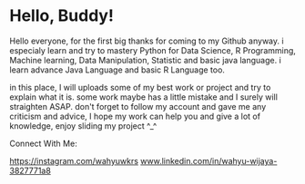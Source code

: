 # Hello, Buddy!
Hello everyone, for the first big thanks for coming to my Github anyway. i especialy learn and try to mastery Python for Data Science, R Programming, Machine learning, Data Manipulation, Statistic and basic java language. i learn advance Java Language and basic R Language too.

in this place, I will uploads some of my best work or project and try to explain what it is. some work maybe has a little mistake and I surely will straighten ASAP. don't forget to follow my account and gave me any criticism and advice, I hope my work can help you and give a lot of knowledge, enjoy sliding my project ^_^

Connect With Me:

https://instagram.com/wahyuwkrs
www.linkedin.com/in/wahyu-wijaya-3827771a8
